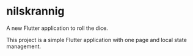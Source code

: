 # nilskrannig

A new Flutter application to roll the dice.

This project is a simple Flutter application with one page and local state management.
